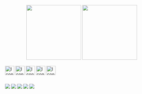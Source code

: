 
<div align="center">
  <a href="https://github.com/GabrielFeijo"></a>
  <img height="180em" src="https://github-readme-stats.vercel.app/api?username=gabrielfeijo&show_icons=true&theme=tokyonight&include_all_commits=true&count_private=true"/>
  <img height="180em" src="https://github-readme-stats.vercel.app/api/top-langs/?username=gabrielfeijo&layout=compact&theme=tokyonight"/>
</div>
<div style="display: inline_block"><br>
  <img align="center" alt="Icon-HTML" height="30" src="https://img.shields.io/badge/HTML5-E34F26?style=for-the-badge&logo=html5&logoColor=white">
  <img align="center" alt="Icon-CSS"  height="30" src="https://img.shields.io/badge/CSS3-1572B6?style=for-the-badge&logo=css3&logoColor=white">
  <img align="center" alt="Icon-Js"   height="30" src="https://img.shields.io/badge/JavaScript-F7DF1E?style=for-the-badge&logo=javascript&logoColor=black">
  <img align="center" alt="Icon-Java" height="30" src="https://img.shields.io/badge/Java-ED8B00?style=for-the-badge&logo=java&logoColor=white">
  <img align="center" alt="Icon-Mysql" height="30" src="https://img.shields.io/badge/MySQL-6933FF?style=for-the-badge&logo=mysql&logoColor=white">
  
  
</div>
  
  ##
 
<div> 

  <a href="" target="_blank"><img src="https://img.shields.io/badge/Instagram-E4405F?style=for-the-badge&logo=instagram&logoColor=white" target="_blank"></a> 
 	<a href="https://www.twitch.tv/g_feijo" target="_blank"><img src="https://img.shields.io/badge/Twitch-9146FF?style=for-the-badge&logo=twitch&logoColor=white" target="_blank"></a>
 <a href="#" target="_blank"><img src="https://img.shields.io/badge/Discord-7289DA?style=for-the-badge&logo=discord&logoColor=white" target="_blank"></a> 
  <a href = "mailto:feijo6622@gmail.com"><img src="https://img.shields.io/badge/Gmail-D14836?style=for-the-badge&logo=gmail&logoColor=white" target="_blank"></a>
 <a href = "linkedin.com/in/gabriel-feijo/" target="_blank"><img src="https://img.shields.io/badge/LinkedIn-0077B5?style=for-the-badge&logo=linkedin&logoColor=white"/></a>


</div>
